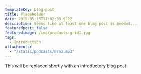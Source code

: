 ```yaml
---
templateKey: blog-post
title: Placeholder
date: 2019-05-15T17:02:39.922Z
description: Seems like at least one blog post is needed...
featuredpost: false
featuredimage: /img/products-grid1.jpg
tags:
  - Introduction
attachments:
  - "/static/podcasts/mraz.mp3"
---
```


This will be replaced shortly with an introductory blog post
